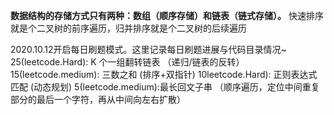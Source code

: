 **数据结构的存储方式只有两种：数组（顺序存储）和链表（链式存储）。**
快速排序就是个二叉树的前序遍历，归并排序就是个二叉树的后续遍历


2020.10.12开启每日刷题模式。这里记录每日刷题进展与代码目录情况~
25(leetcode.Hard): K 个一组翻转链表 （递归/链表的反转）
15(leetcode.medium): 三数之和 (排序+双指针)
10leetcode.Hard): 正则表达式匹配 (动态规划)
5(leetcode.medium):最长回文子串 （顺序遍历，定位中间重复部分的最后一个字符，再从中间向左右扩散）